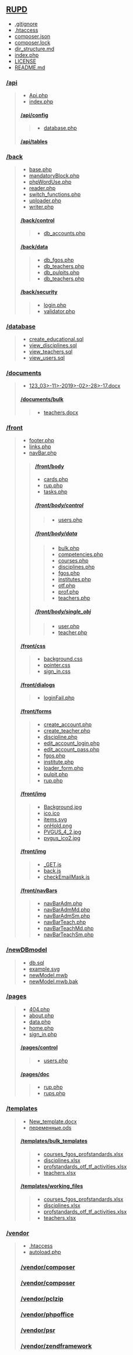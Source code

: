 ## [RUPD](/)
- [.gitignore](/.gitignore)
- [.htaccess](/.htaccess)
- [composer.json](/composer.json)
- [composer.lock](/composer.lock)
- [dir_structure.md](/dir_structure.md)
- [index.php](/index.php)
- [LICENSE](/LICENSE)
- [README.md](/README.md)

### [/api](/api)
>- [Api.php](/api/Api.php)
>- [index.php](/api/index.php)
>#### [/api/config](/api/config)
>>- [database.php](/api/config/database.php)
>#### [/api/tables](/api/tables)

### [/back](/back)
>- [base.php](/back/base.php)
>- [mandatoryBlock.php](/back/mandatoryBlock.php)
>- [phpWordUse.php](/back/phpWordUse.php)
>- [reader.php](/back/reader.php)
>- [switch_functions.php](/back/switch_functions.php)
>- [uploader.php](/back/uploader.php)
>- [writer.php](/back/writer.php)
>#### [/back/control](/back/control)
>>- [db_accounts.php](/back/control/db_accounts.php)
>#### [/back/data](/back/data)
>>- [db_fgos.php](/back/data/db_fgos.php)
>>- [db_teachers.php](/back/data/db_teachers.php)
>>- [db_pulpits.php](/back/data/db_pulpits.php)
>>- [db_teachers.php](/back/data/db_teachers.php)
>#### [/back/security](/back/security)
>>- [login.php](/back/security/login.php)
>>- [validator.php](/back/security/validator.php)

### [/database](/database)
>- [create_educational.sql](/database/create_educational.sql)
>- [view_disciplines.sql](/database/view_disciplines.sql)
>- [view_teachers.sql](/database/view_teachers.sql)
>- [view_users.sql](/database/view_users.sql)

### [/documents](/documents)
>- [123_03>-11>-2019>-02>-28>-17.docx](/documents/123_03>-11>-2019>-02>-28>-17.docx)
>#### [/documents/bulk](/documents/bulk)
>>- [teachers.docx](/documents/bulk/teachers.docx)

### [/front](/front)
>- [footer.php](/front/footer.php)
>- [links.php](/front/links.php)
>- [navBar.php](/front/navBar.php)
>>#### [/front/body](/front/body)
>>- [cards.php](/front/body/cards.php)
>>- [rup.php](/front/body/rup.php)
>>- [tasks.php](/front/body/tasks.php)
>>##### [/front/body/control](/front/body/control)
>>>- [users.php](/front/body/control/users.php)
>>##### [/front/body/data](/front/body/data)
>>>- [bulk.php](/front/body/data/bulk.php)
>>>- [competencies.php](/front/body/data/competencies.php)
>>>- [courses.php](/front/body/data/courses.php)
>>>- [disciplines.php](/front/body/data/disciplines.php)
>>>- [fgos.php](/front/body/data/fgos.php)
>>>- [institutes.php](/front/body/data/institutes.php)
>>>- [otf.php](/front/body/data/otf.php)
>>>- [prof.php](/front/body/data/prof.php)
>>>- [teachers.php](/front/body/data/teachers.php)
>>##### [/front/body/single_obj](/front/body/single_obj)
>>>- [user.php](/front/body/single_obj/user.php)
>>>- [teacher.php](/front/body/single_obj/teacher.php)
>#### [/front/css](/front/css)
>>- [background.css](/front/css/background.css)
>>- [pointer.css](/front/css/pointer.css)
>>- [sign_in.css](/front/css/sign_in.css)
>#### [/front/dialogs](/front/dialogs)
>>- [loginFail.php](/front/dialogs/loginFail.php)
>#### [/front/forms](/front/forms)
>>- [create_account.php](/front/forms/create_account.php)
>>- [create_teacher.php](/front/forms/create_teacher.php)
>>- [discipline.php](/front/forms/discipline.php)
>>- [edit_account_login.php](/front/forms/edit_account_login.php)
>>- [edit_account_pass.php](/front/forms/edit_account_pass.php)
>>- [fgos.php](/front/forms/fgos.php)
>>- [institute.php](/front/forms/institute.php)
>>- [loader_form.php](/front/forms/loader_form.php)
>>- [pulpit.php](/front/forms/pulpit.php)
>>- [rup.php](/front/forms/rup.php)
>#### [/front/img](/front/img)
>>- [Background.jpg](/front/img/Background.jpg)
>>- [ico.ico](/front/img/ico.ico)
>>- [items.svg](/front/img/items.svg)
>>- [onHold.png](/front/img/Background.png)
>>- [PVGUS_4_2.jpg](/front/img/PVGUS_4_2.jpg)
>>- [pvgus_ico2.jpg](/front/img/pvgus_ico2.jpg)
>#### [/front/img](/front/js)
>>- [_GET.js](/front/js/_GET.js)
>>- [back.js](/front/js/back.js)
>>- [checkEmailMask.js](/front/js/checkEmailMask.js)
>#### [/front/navBars](/front/navBars)
>>- [navBarAdm.php](/front/navBars/navBarAdm.php)
>>- [navBarAdmMd.php](/front/navBars/navBarAdmMd.php)
>>- [navBarAdmSm.php](/front/navBars/navBarAdmSm.php)
>>- [navBarTeach.php](/front/navBars/navBarTeach.php)
>>- [navBarTeachMd.php](/front/navBars/navBarTeachMd.php)
>>- [navBarTeachSm.php](/front/navBars/navBarTeachSm.php)

### [/newDBmodel](/newDBmodel)
>- [db.sql](/newDBmodel/db.sql)
>- [example.svg](/newDBmodel/example.svg)
>- [newModel.mwb](/newDBmodel/newModel.mwb)
>- [newModel.mwb.bak](/newDBmodel/newModel.mwb.bak)

### [/pages](/pages)
>- [404.php](/pages/404.php)
>- [about.php](/pages/about.php)
>- [data.php](/pages/data.php)
>- [home.php](/pages/home.php)
>- [sign_in.php](/pages/sign_in.php)
>#### [/pages/control](/pages/control) 
>>- [users.php](/pages/control/users.php)
>#### [/pages/doc](/pages/doc) 
>>- [rup.php](/pages/doc/rup.php)
>>- [rups.php](/pages/doc/rups.php)

### [/templates](/templates)
>- [New_template.docx](/templates/New_template.docx)
>- [переменные.ods](/templates/New_template.docx)
>#### [/templates/bulk_templates](/templates/bulk_templates)
>>- [courses_fgos_profstandards.xlsx](/templates/bulk_templates/courses_fgos_profstandards.xlsx)
>>- [disciplines.xlsx](/templates/bulk_templates/disciplines.xlsx)
>>- [profstandards_otf_tf_activities.xlsx](/templates/bulk_templates/profstandards_otf_tf_activities.xlsx)
>>- [teachers.xlsx](/templates/bulk_templates/teachers.xlsx)
>#### [/templates/working_files](/templates/working_files)
>>- [courses_fgos_profstandards.xlsx](/templates/working_files/courses_fgos_profstandards.xlsx)
>>- [disciplines.xlsx](/templates/working_files/disciplines.xlsx)
>>- [profstandards_otf_tf_activities.xlsx](/templates/working_files/profstandards_otf_tf_activities.xlsx)
>>- [teachers.xlsx](/templates/working_files/teachers.xlsx)

### [/vendor](/vendor)
>- [.htaccess](/vendor/.htaccess)
>- [autoload.php](/vendor/autoload.php)
>### [/vendor/composer](/vendor/composer)
>### [/vendor/composer](/vendor/markbaker)
>### [/vendor/pclzip](/vendor/pclzip/pclzip)
>### [/vendor/phpoffice](/vendor/phpoffice)
>### [/vendor/psr](/vendor/psr/simple>-cache)
>### [/vendor/zendframework](/vendor/zendframework/zend>-escaper)